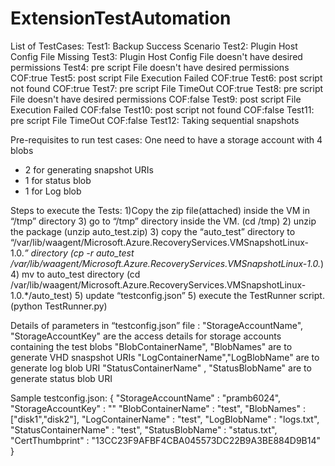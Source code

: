 # ExtensionTestAutomation

List of TestCases:
Test1: Backup Success Scenario
Test2: Plugin Host Config File Missing
Test3: Plugin Host Config File doesn't have desired permissions
Test4: pre script File doesn't have desired permissions COF:true
Test5: post script File Execution Failed COF:true
Test6: post script not found COF:true
Test7: pre script File TimeOut COF:true
Test8: pre script File doesn't have desired permissions COF:false
Test9: post script File Execution Failed COF:false
Test10: post script not found COF:false
Test11: pre script File TimeOut COF:false
Test12: Taking sequential snapshots

Pre-requisites to run test cases:
One need to have a storage account with 4 blobs
-	2 for generating snapshot URIs
-	1 for status blob
-	1 for Log blob

Steps to execute the Tests:
1)Copy the zip file(attached) inside the VM in “/tmp” directory
3) go to “/tmp” directory inside the VM. (cd /tmp)
2) unzip the package (unzip auto_test.zip) 
3) copy the “auto_test” directory to “/var/lib/waagent/Microsoft.Azure.RecoveryServices.VMSnapshotLinux-1.0.*” directory (cp -r auto_test /var/lib/waagent/Microsoft.Azure.RecoveryServices.VMSnapshotLinux-1.0.*)
4) mv to auto_test directory (cd /var/lib/waagent/Microsoft.Azure.RecoveryServices.VMSnapshotLinux-1.0.*/auto_test) 
5) update “testconfig.json”
5) execute the TestRunner script. (python TestRunner.py)

Details of parameters in “testconfig.json” file :
"StorageAccountName", "StorageAccountKey" are the access details for storage accounts containing the test blobs
"BlobContainerName", "BlobNames"  are to generate VHD snaspshot URIs
"LogContainerName","LogBlobName" are to generate log blob URI
"StatusContainerName" , "StatusBlobName" are to generate status blob URI

Sample testconfig.json:
{
       "StorageAccountName" : "pramb6024",
       "StorageAccountKey" : ""
       "BlobContainerName" : "test",
       "BlobNames" : ["disk1","disk2"],
       "LogContainerName" : "test",
       "LogBlobName" : "logs.txt",
       "StatusContainerName" : "test",
       "StatusBlobName" : "status.txt",
     "CertThumbprint" : "13CC23F9AFBF4CBA045573DC22B9A3BE884D9B14"
}
